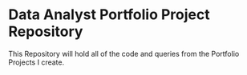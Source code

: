 #  Data Analyst Portfolio Project Repository
This Repository will hold all of the code and queries from the Portfolio Projects I create.
